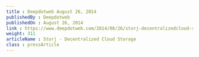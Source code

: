 ```yaml
---
title : Deepdotweb August 26, 2014
publishedBy : Deepdotweb
publishedOn : August 26, 2014
link : https://www.deepdotweb.com/2014/08/26/storj-decentralizedcloud-storage/
weight: 311
articleName : Storj - Decentralized Cloud Storage
class : pressArticle
---
```

